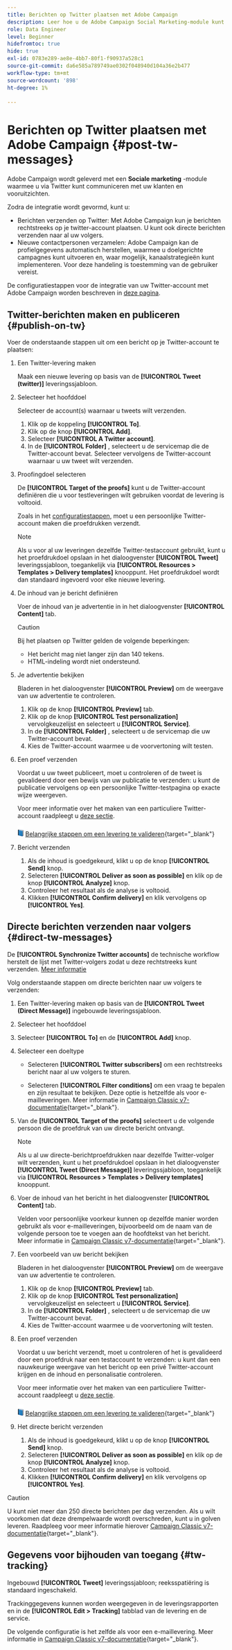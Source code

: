 ```yaml
---
title: Berichten op Twitter plaatsen met Adobe Campaign
description: Leer hoe u de Adobe Campaign Social Marketing-module kunt gebruiken om berichten op Twitter te plaatsen en contactgegevens te verzamelen
role: Data Engineer
level: Beginner
hidefromtoc: true
hide: true
exl-id: 0783e289-ae8e-4bb7-80f1-f90937a528c1
source-git-commit: da6e585a789749ae0302f048940d104a36e2b477
workflow-type: tm+mt
source-wordcount: '898'
ht-degree: 1%

---
```



# Berichten op Twitter plaatsen met Adobe Campaign {#post-tw-messages}

Adobe Campaign wordt geleverd met een **Sociale marketing** -module waarmee u via Twitter kunt communiceren met uw klanten en vooruitzichten.

Zodra de integratie wordt gevormd, kunt u:

* Berichten verzenden op Twitter: Met Adobe Campaign kun je berichten rechtstreeks op je twitter-account plaatsen. U kunt ook directe berichten verzenden naar al uw volgers.
* Nieuwe contactpersonen verzamelen: Adobe Campaign kan de profielgegevens automatisch herstellen, waarmee u doelgerichte campagnes kunt uitvoeren en, waar mogelijk, kanaalstrategieën kunt implementeren. Voor deze handeling is toestemming van de gebruiker vereist.


De configuratiestappen voor de integratie van uw Twitter-account met Adobe Campaign worden beschreven in [deze pagina](../connect/ac-tw.md).

## Twitter-berichten maken en publiceren {#publish-on-tw}

Voer de onderstaande stappen uit om een bericht op je Twitter-account te plaatsen:

1. Een Twitter-levering maken

   Maak een nieuwe levering op basis van de **[!UICONTROL Tweet (twitter)]** leveringssjabloon.

1. Selecteer het hoofddoel

   Selecteer de account(s) waarnaar u tweets wilt verzenden.

   1. Klik op de koppeling **[!UICONTROL To]**.
   1. Klik op de knop **[!UICONTROL Add]**.
   1. Selecteer **[!UICONTROL A Twitter account]**.
   1. In de **[!UICONTROL Folder]** , selecteert u de servicemap die de Twitter-account bevat. Selecteer vervolgens de Twitter-account waarnaar u uw tweet wilt verzenden.

1. Proofingdoel selecteren

   De **[!UICONTROL Target of the proofs]** kunt u de Twitter-account definiëren die u voor testleveringen wilt gebruiken voordat de levering is voltooid.

   Zoals in het [configuratiestappen](../connect/ac-tw.md#tw-test-account), moet u een persoonlijke Twitter-account maken die proefdrukken verzendt.

   >[!NOTE]
   >
   >Als u voor al uw leveringen dezelfde Twitter-testaccount gebruikt, kunt u het proefdrukdoel opslaan in het dialoogvenster **[!UICONTROL Tweet]** leveringssjabloon, toegankelijk via **[!UICONTROL Resources > Templates > Delivery templates]** knooppunt. Het proefdrukdoel wordt dan standaard ingevoerd voor elke nieuwe levering.

1. De inhoud van je bericht definiëren

   Voer de inhoud van je advertentie in in het dialoogvenster **[!UICONTROL Content]** tab.

   >[!CAUTION]
   >
   >Bij het plaatsen op Twitter gelden de volgende beperkingen:
   >
   >* Het bericht mag niet langer zijn dan 140 tekens.
   >* HTML-indeling wordt niet ondersteund.


1. Je advertentie bekijken

   Bladeren in het dialoogvenster **[!UICONTROL Preview]** om de weergave van uw advertentie te controleren.

   1. Klik op de knop **[!UICONTROL Preview]** tab.
   1. Klik op de knop **[!UICONTROL Test personalization]** vervolgkeuzelijst en selecteert u **[!UICONTROL Service]**.
   1. In de **[!UICONTROL Folder]** , selecteert u de servicemap die uw Twitter-account bevat.
   1. Kies de Twitter-account waarmee u de voorvertoning wilt testen.

1. Een proef verzenden

   Voordat u uw tweet publiceert, moet u controleren of de tweet is gevalideerd door een bewijs van uw publicatie te verzenden: u kunt de publicatie vervolgens op een persoonlijke Twitter-testpagina op exacte wijze weergeven.

   Voor meer informatie over het maken van een particuliere Twitter-account raadpleegt u [deze sectie](../connect/ac-tw.md#tw-test-account).

   ![](../assets/do-not-localize/book.png) [Belangrijke stappen om een levering te valideren](https://experienceleague.adobe.com/docs/campaign-classic/using/sending-messages/key-steps-when-creating-a-delivery/steps-validating-the-delivery.html){target=&quot;_blank&quot;}

1. Bericht verzenden

   1. Als de inhoud is goedgekeurd, klikt u op de knop **[!UICONTROL Send]** knop.
   1. Selecteren **[!UICONTROL Deliver as soon as possible]** en klik op de knop **[!UICONTROL Analyze]** knop.
   1. Controleer het resultaat als de analyse is voltooid.
   1. Klikken **[!UICONTROL Confirm delivery]** en klik vervolgens op **[!UICONTROL Yes]**.


## Directe berichten verzenden naar volgers {#direct-tw-messages}

De **[!UICONTROL Synchronize Twitter accounts]** de technische workflow herstelt de lijst met Twitter-volgers zodat u deze rechtstreeks kunt verzenden. [Meer informatie](../connect/ac-tw.md#synchro-tw-accounts)

Volg onderstaande stappen om directe berichten naar uw volgers te verzenden:

1. Een Twitter-levering maken op basis van de **[!UICONTROL Tweet (Direct Message)]** ingebouwde leveringssjabloon.

1. Selecteer het hoofddoel

1. Selecteer **[!UICONTROL To]** en de **[!UICONTROL Add]** knop.

1. Selecteer een doeltype

   * Selecteren **[!UICONTROL Twitter subscribers]** om een rechtstreeks bericht naar al uw volgers te sturen.

   * Selecteren **[!UICONTROL Filter conditions]** om een vraag te bepalen en zijn resultaat te bekijken. Deze optie is hetzelfde als voor e-mailleveringen. Meer informatie in [Campaign Classic v7-documentatie](https://experienceleague.adobe.com/docs/campaign-classic/using/getting-started/creating-queries/defining-filter-conditions.html){target=&quot;_blank&quot;}.

1. Van de **[!UICONTROL Target of the proofs]** selecteert u de volgende persoon die de proefdruk van uw directe bericht ontvangt.

   >[!NOTE]
   >
   >Als u al uw directe-berichtproefdrukken naar dezelfde Twitter-volger wilt verzenden, kunt u het proefdrukdoel opslaan in het dialoogvenster **[!UICONTROL Tweet (Direct Message)]** leveringssjabloon, toegankelijk via **[!UICONTROL Resources > Templates > Delivery templates]** knooppunt.

1. Voer de inhoud van het bericht in het dialoogvenster **[!UICONTROL Content]** tab.

   Velden voor persoonlijke voorkeur kunnen op dezelfde manier worden gebruikt als voor e-mailleveringen, bijvoorbeeld om de naam van de volgende persoon toe te voegen aan de hoofdtekst van het bericht. Meer informatie in [Campaign Classic v7-documentatie](https://experienceleague.adobe.com/docs/campaign-classic/using/sending-messages/personalizing-deliveries/about-personalization.html){target=&quot;_blank&quot;}.

1. Een voorbeeld van uw bericht bekijken

   Bladeren in het dialoogvenster **[!UICONTROL Preview]** om de weergave van uw advertentie te controleren.

   1. Klik op de knop **[!UICONTROL Preview]** tab.
   1. Klik op de knop **[!UICONTROL Test personalization]** vervolgkeuzelijst en selecteert u **[!UICONTROL Service]**.
   1. In de **[!UICONTROL Folder]** , selecteert u de servicemap die uw Twitter-account bevat.
   1. Kies de Twitter-account waarmee u de voorvertoning wilt testen.

1. Een proef verzenden

   Voordat u uw bericht verzendt, moet u controleren of het is gevalideerd door een proefdruk naar een testaccount te verzenden: u kunt dan een nauwkeurige weergave van het bericht op een privé Twitter-account krijgen en de inhoud en personalisatie controleren.

   Voor meer informatie over het maken van een particuliere Twitter-account raadpleegt u [deze sectie](../connect/ac-tw.md#tw-test-account).

   ![](../assets/do-not-localize/book.png) [Belangrijke stappen om een levering te valideren](https://experienceleague.adobe.com/docs/campaign-classic/using/sending-messages/key-steps-when-creating-a-delivery/steps-validating-the-delivery.html){target=&quot;_blank&quot;}

1. Het directe bericht verzenden

   1. Als de inhoud is goedgekeurd, klikt u op de knop **[!UICONTROL Send]** knop.
   1. Selecteren **[!UICONTROL Deliver as soon as possible]** en klik op de knop **[!UICONTROL Analyze]** knop.
   1. Controleer het resultaat als de analyse is voltooid.
   1. Klikken **[!UICONTROL Confirm delivery]** en klik vervolgens op **[!UICONTROL Yes]**.

>[!CAUTION]
>
>U kunt niet meer dan 250 directe berichten per dag verzenden. Als u wilt voorkomen dat deze drempelwaarde wordt overschreden, kunt u in golven leveren. Raadpleeg voor meer informatie hierover [Campaign Classic v7-documentatie](https://experienceleague.adobe.com/docs/campaign-classic/using/sending-messages/key-steps-when-creating-a-delivery/steps-sending-the-delivery.html?lang=en#sending-using-multiple-waves){target=&quot;_blank&quot;}.


## Gegevens voor bijhouden van toegang {#tw-tracking}

Ingebouwd **[!UICONTROL Tweet]** leveringssjabloon; reeksspatiëring is standaard ingeschakeld.

Trackinggegevens kunnen worden weergegeven in de leveringsrapporten en in de **[!UICONTROL Edit > Tracking]** tabblad van de levering en de service.

De volgende configuratie is het zelfde als voor een e-maillevering. Meer informatie in [Campaign Classic v7-documentatie](https://experienceleague.adobe.com/docs/campaign-classic/using/sending-messages/monitoring-deliveries/about-delivery-monitoring.html){target=&quot;_blank&quot;}.

